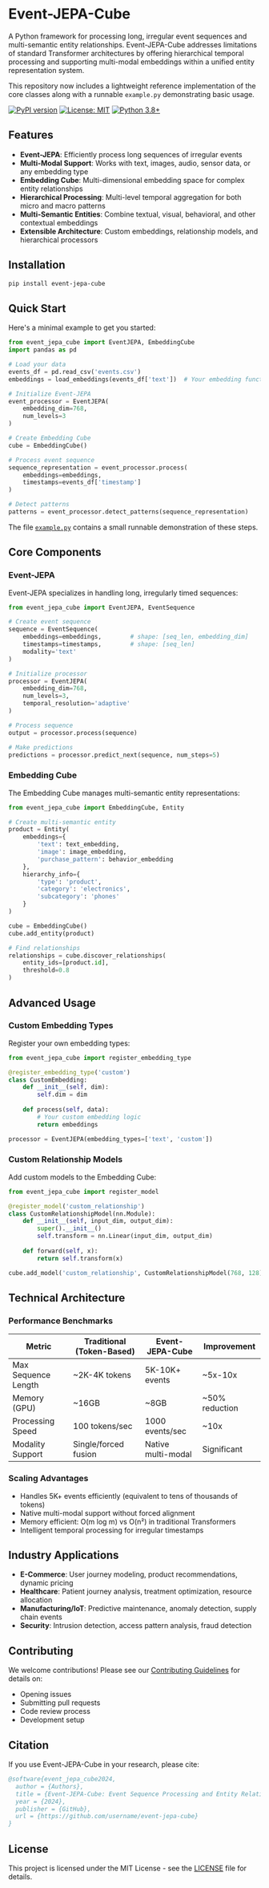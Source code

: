 # Event-JEPA-Cube

A Python framework for processing long, irregular event sequences and multi-semantic entity relationships. Event-JEPA-Cube addresses limitations of standard Transformer architectures by offering hierarchical temporal processing and supporting multi-modal embeddings within a unified entity representation system.

This repository now includes a lightweight reference implementation of the core
classes along with a runnable `example.py` demonstrating basic usage.

[![PyPI version](https://badge.fury.io/py/event-jepa-cube.svg)](https://badge.fury.io/py/event-jepa-cube)
[![License: MIT](https://img.shields.io/badge/License-MIT-yellow.svg)](https://opensource.org/licenses/MIT)
[![Python 3.8+](https://img.shields.io/badge/python-3.8+-blue.svg)](https://www.python.org/downloads/release/python-380/)

## Features

- **Event-JEPA**: Efficiently process long sequences of irregular events
- **Multi-Modal Support**: Works with text, images, audio, sensor data, or any embedding type
- **Embedding Cube**: Multi-dimensional embedding space for complex entity relationships
- **Hierarchical Processing**: Multi-level temporal aggregation for both micro and macro patterns
- **Multi-Semantic Entities**: Combine textual, visual, behavioral, and other contextual embeddings
- **Extensible Architecture**: Custom embeddings, relationship models, and hierarchical processors

## Installation

```bash
pip install event-jepa-cube
```

## Quick Start

Here's a minimal example to get you started:

```python
from event_jepa_cube import EventJEPA, EmbeddingCube
import pandas as pd

# Load your data
events_df = pd.read_csv('events.csv')
embeddings = load_embeddings(events_df['text'])  # Your embedding function

# Initialize Event-JEPA
event_processor = EventJEPA(
    embedding_dim=768,
    num_levels=3
)

# Create Embedding Cube
cube = EmbeddingCube()

# Process event sequence
sequence_representation = event_processor.process(
    embeddings=embeddings,
    timestamps=events_df['timestamp']
)

# Detect patterns
patterns = event_processor.detect_patterns(sequence_representation)
```

The file [`example.py`](example.py) contains a small runnable demonstration of
these steps.

## Core Components

### Event-JEPA

Event-JEPA specializes in handling long, irregularly timed sequences:

```python
from event_jepa_cube import EventJEPA, EventSequence

# Create event sequence
sequence = EventSequence(
    embeddings=embeddings,        # shape: [seq_len, embedding_dim]
    timestamps=timestamps,        # shape: [seq_len]
    modality='text'
)

# Initialize processor
processor = EventJEPA(
    embedding_dim=768,
    num_levels=3,
    temporal_resolution='adaptive'
)

# Process sequence
output = processor.process(sequence)

# Make predictions
predictions = processor.predict_next(sequence, num_steps=5)
```

### Embedding Cube

The Embedding Cube manages multi-semantic entity representations:

```python
from event_jepa_cube import EmbeddingCube, Entity

# Create multi-semantic entity
product = Entity(
    embeddings={
        'text': text_embedding,
        'image': image_embedding,
        'purchase_pattern': behavior_embedding
    },
    hierarchy_info={
        'type': 'product',
        'category': 'electronics',
        'subcategory': 'phones'
    }
)

cube = EmbeddingCube()
cube.add_entity(product)

# Find relationships
relationships = cube.discover_relationships(
    entity_ids=[product.id],
    threshold=0.8
)
```

## Advanced Usage

### Custom Embedding Types

Register your own embedding types:

```python
from event_jepa_cube import register_embedding_type

@register_embedding_type('custom')
class CustomEmbedding:
    def __init__(self, dim):
        self.dim = dim
        
    def process(self, data):
        # Your custom embedding logic
        return embeddings

processor = EventJEPA(embedding_types=['text', 'custom'])
```

### Custom Relationship Models

Add custom models to the Embedding Cube:

```python
from event_jepa_cube import register_model

@register_model('custom_relationship')
class CustomRelationshipModel(nn.Module):
    def __init__(self, input_dim, output_dim):
        super().__init__()
        self.transform = nn.Linear(input_dim, output_dim)
        
    def forward(self, x):
        return self.transform(x)

cube.add_model('custom_relationship', CustomRelationshipModel(768, 128))
```

## Technical Architecture

### Performance Benchmarks

| Metric | Traditional (Token-Based) | Event-JEPA-Cube | Improvement |
|--------|-------------------------|-----------------|-------------|
| Max Sequence Length | ~2K-4K tokens | 5K-10K+ events | ~5x-10x |
| Memory (GPU) | ~16GB | ~8GB | ~50% reduction |
| Processing Speed | 100 tokens/sec | 1000 events/sec | ~10x |
| Modality Support | Single/forced fusion | Native multi-modal | Significant |

### Scaling Advantages

- Handles 5K+ events efficiently (equivalent to tens of thousands of tokens)
- Native multi-modal support without forced alignment
- Memory efficient: O(m log m) vs O(n²) in traditional Transformers
- Intelligent temporal processing for irregular timestamps

## Industry Applications

- **E-Commerce**: User journey modeling, product recommendations, dynamic pricing
- **Healthcare**: Patient journey analysis, treatment optimization, resource allocation
- **Manufacturing/IoT**: Predictive maintenance, anomaly detection, supply chain events
- **Security**: Intrusion detection, access pattern analysis, fraud detection

## Contributing

We welcome contributions! Please see our [Contributing Guidelines](CONTRIBUTING.md) for details on:

- Opening issues
- Submitting pull requests
- Code review process
- Development setup

## Citation

If you use Event-JEPA-Cube in your research, please cite:

```bibtex
@software{event_jepa_cube2024,
  author = {Authors},
  title = {Event-JEPA-Cube: Event Sequence Processing and Entity Relationships},
  year = {2024},
  publisher = {GitHub},
  url = {https://github.com/username/event-jepa-cube}
}
```

## License

This project is licensed under the MIT License - see the [LICENSE](LICENSE) file for details.
